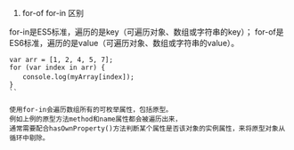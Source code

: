 1. for-of for-in 区别

for-in是ES5标准，遍历的是key（可遍历对象、数组或字符串的key）；
for-of是ES6标准，遍历的是value（可遍历对象、数组或字符串的value）。

```
var arr = [1, 2, 4, 5, 7];
for (var index in arr) {
　　console.log(myArray[index]);
}
``

使用for-in会遍历数组所有的可枚举属性，包括原型。
例如上例的原型方法method和name属性都会被遍历出来，
通常需要配合hasOwnProperty()方法判断某个属性是否该对象的实例属性，来将原型对象从循环中剔除。
